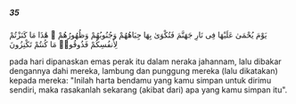 ##### 35

<span class="ayah">يَوْمَ يُحْمَىٰ عَلَيْهَا فِى نَارِ جَهَنَّمَ فَتُكْوَىٰ بِهَا جِبَاهُهُمْ وَجُنُوبُهُمْ وَظُهُورُهُمْ ۖ هَٰذَا مَا كَنَزْتُمْ لِأَنفُسِكُمْ فَذُوقُوا۟ مَا كُنتُمْ تَكْنِزُونَ</span>

<span class="ayah_translation">pada hari dipanaskan emas perak itu dalam neraka jahannam, lalu dibakar dengannya dahi mereka, lambung dan punggung mereka (lalu dikatakan) kepada mereka: "Inilah harta bendamu yang kamu simpan untuk dirimu sendiri, maka rasakanlah sekarang (akibat dari) apa yang kamu simpan itu".</span>
